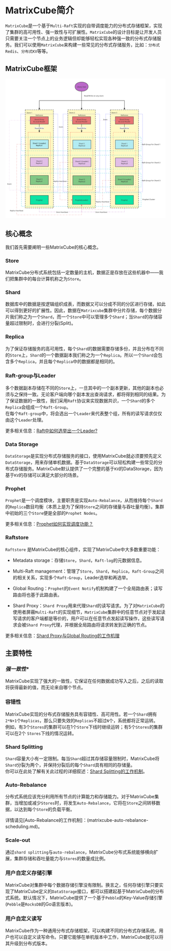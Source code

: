 # **MatrixCube简介**

`MatrixCube`是一个基于`Multi-Raft`实现的自带调度能力的分布式存储框架，实现了集群的高可用性、强一致性与可扩展性。`MatrixCube`的设计目标是让开发人员只需要关注一个节点上的业务逻辑但却能够轻松实现各种强一致的分布式存储服务。我们可以使用`MatrixCube`来构建一些常见的分布式存储服务，比如：`分布式Redis`、`分布式KV`等等。

## **MatrixCube框架**

![MatrixCube](https://github.com/matrixorigin/artwork/blob/main/docs/overview/matrixcube-architecture.svg?raw=true) 

## **核心概念**

我们首先需要阐明一些MatrixCube的核心概念。

### **Store**

MatrixCube分布式系统包括一定数量的主机，数据正是存放在这些机器中——我们把集群中的每台计算机称之为`Store`。

### **Shard**

数据库中的数据是按逻辑组织成表，而数据又可以分成不同的分区进行存储，如此可以得到更好的扩展性。因此，数据在`Matrixcube`集群中分片存储，每个数据分片我们称之为一个`Shard`，而一个`Store`中可以管理多个`Shard`；当`Shard`的存储容量超过限制时，会进行分裂(Split)。

### **Replica**

为了保证存储服务的高可用性，每个`Shard`的数据需要存储多份，并且分布在不同的`Store`上，`Shard`的一个数据副本我们称之为一个`Replica`。所以一个`Shard`会包含多个`Replica`，并且每个`Replica`中的数据都是相同的。

### **Raft-group与Leader**

多个数据副本存储在不同的`Store`上，一旦其中的一个副本更新，其他的副本也必须与之保持一致。无论客户端向哪个副本发出查询请求，都将得到相同的结果。为了保证数据的一致性，我们采用`Raft`协议来实现数据共识，一个`Shard`的多个`Replica`会组成一个`Raft-Group`。   
在每个`Raft-group`中，将会选出一个`Leader`来代表整个组，所有的读写请求仅仅由这个`Leader`处理。  

更多相关信息：[Raft中如何选举出一个Leader?](https://raft.github.io/)

### **Data Storage**

`DataStorage`是实现分布式存储服务的接口，使用MatrixCube就必须要预先定义`DataStorage`，用来存储单机数据。基于`DataStorage`可以轻松构建一些常见的分布式存储服务。MatrixCube默认提供了一个完整的基于`KV`的DataStorage，因为基于`KV`的存储可以满足大部分的场景。

### **Prophet**

`Prophet`是一个调度模块，主要职责是实现`Auto-Rebalance`，从而维持每个`Shard`的`Replica`数目均衡（本质上是为了保持`Store`之间的存储量与吞吐量均衡）。集群中初始的三个`Store`便是全部的`Prophet Nodes`。  

更多相关信息：[Prophet如何实现调度功能？](matrixcube-auto-rebalance-scheduling.md)

### **Raftstore**

`Raftstore` 是MatrixCube的核心组件，实现了MatrixCube中大多数重要功能：

* Metadata storage：存储`Store`，`Shard`，`Raft-log`的元数据信息。

* Multi-Raft management：管理了`Store`，`Shard`，`Replica`，`Raft-Group`之间的相关关系，实现多个`Raft-Group`，Leader选举和再选举。

* Global Routing：`Prophet`的`Event Notify`机制构建了一个全局路由表；读写路由将也基于此路由表。

* Shard Proxy：`Shard Proxy`用来代理`Shard`的读写请求。为了对`MatrixCube`的使用者屏蔽`Multi-Raft`的实现细节，`MatrixCube`集群中的任意节点对于发起读写请求的客户端都是等价的，用户可以在任意节点发起读写操作，这些读写请求会被`Shard Proxy`代理，并根据全局路由将请求转发到正确的节点。

更多相关信息：[Shard Proxy与Global Routing的工作机理](matrixcube-proxy-routing.md)

## **主要特性**

### *强一致性** 

MatrixCube实现了强大的一致性，它保证在任何数据成功写入之后，之后的读取将获得最新的值，而无论来自哪个节点。

### **容错性**

MatrixCube实现的分布式存储服务具有容错性、高可用性。若一个`Shard`拥有`2*N+1`个`Replicas`，那么只要失效的`Replicas`不超过`N`个，系统都将正常运转。  
例如，有3个`Stores`的集群可以在1个`Store`下线时继续运转；有5个`Stores`的集群可以在2个 `Stores`下线的情况运转。

### **Shard Splitting**

`Shard`容量大小有一定限制。每当`Shard`超过其存储容量限制时，MatrixCube将`Shard`分裂为两个，并保持分裂后的每个`Shard`具有相同的存储量。  
你可以在此处了解有关此过程的详细叙述：[Shard Splitting的工作机制](matrixcube-shard-splitting.md)。

### **Auto-Rebalance**

分布式系统应该充分利用所有节点的计算能力和存储能力。对于MatrixCube集群，当增加或减少`Stores`时，将发生`Auto-Rebalance`，它将在`Store`之间转移数据，以达到每个`Store`的负载平衡。

详情请见[Auto-Rebalance的工作机制]：(matrixcube-auto-rebalance-scheduling.md)。

### **Scale-out**

通过`shard splitting`与`auto-rebalance`，MatrixCube分布式系统能够横向扩展，集群存储和吞吐量能力与`Stores`的数量成比例。

### **用户自定义存储引擎**

MatrixCube对集群中每个数据存储引擎没有限制。换言之，任何存储引擎只要实现了MatrixCube定义的`DataStorage`接口，都可以搭建起基于MatrixCube的分布式系统。默认情况下，MatrixCube提供了一个基于`Pebble`的Key-Value存储引擎(`Pebble`是`RocksDB`的Go语言版本)。

### **用户自定义读写**

MatrixCube作为一种通用分布式存储框架，可以构建不同的分布式存储系统。用户也可以自定义读写命令。只要它能够在单机版本中工作，MatrixCube就可以将其升级到分布式版本。

